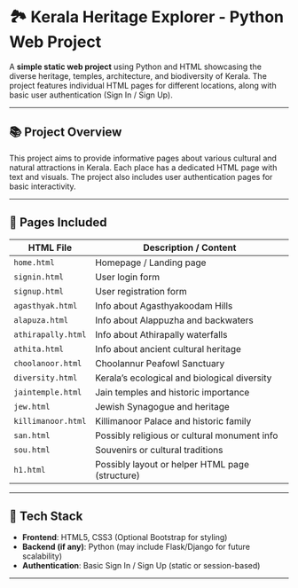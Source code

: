 # 🏞️ Kerala Heritage Explorer - Python Web Project

A **simple static web project** using Python and HTML showcasing the diverse heritage, temples, architecture, and biodiversity of Kerala. The project features individual HTML pages for different locations, along with basic user authentication (Sign In / Sign Up).

---

## 📚 Project Overview

This project aims to provide informative pages about various cultural and natural attractions in Kerala. Each place has a dedicated HTML page with text and visuals. The project also includes user authentication pages for basic interactivity.

---

## 📁 Pages Included

| HTML File         | Description / Content                               |
|-------------------|------------------------------------------------------|
| `home.html`       | Homepage / Landing page                              |
| `signin.html`     | User login form                                      |
| `signup.html`     | User registration form                               |
| `agasthyak.html`  | Info about Agasthyakoodam Hills                      |
| `alapuza.html`    | Info about Alappuzha and backwaters                  |
| `athirapally.html`| Info about Athirapally waterfalls                    |
| `athita.html`     | Info about ancient cultural heritage                 |
| `choolanoor.html` | Choolannur Peafowl Sanctuary                         |
| `diversity.html`  | Kerala’s ecological and biological diversity         |
| `jaintemple.html` | Jain temples and historic importance                 |
| `jew.html`        | Jewish Synagogue and heritage                        |
| `killimanoor.html`| Killimanoor Palace and historic family               |
| `san.html`        | Possibly religious or cultural monument info         |
| `sou.html`        | Souvenirs or cultural traditions                     |
| `h1.html`         | Possibly layout or helper HTML page (structure)      |

---

## 🧰 Tech Stack

- **Frontend**: HTML5, CSS3 (Optional Bootstrap for styling)
- **Backend (if any)**: Python (may include Flask/Django for future scalability)
- **Authentication**: Basic Sign In / Sign Up (static or session-based)

---

